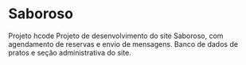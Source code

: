 # Saboroso
Projeto hcode
Projeto de desenvolvimento do site Saboroso, com agendamento de reservas e envio de mensagens. Banco de dados de pratos e seção administrativa do site.
